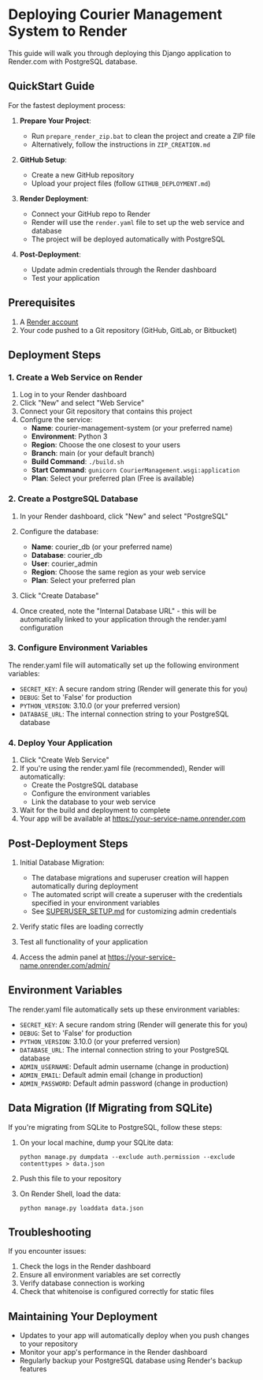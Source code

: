 # Deploying Courier Management System to Render

This guide will walk you through deploying this Django application to Render.com with PostgreSQL database.

## QuickStart Guide

For the fastest deployment process:

1. **Prepare Your Project**:
   - Run `prepare_render_zip.bat` to clean the project and create a ZIP file
   - Alternatively, follow the instructions in `ZIP_CREATION.md`

2. **GitHub Setup**:
   - Create a new GitHub repository
   - Upload your project files (follow `GITHUB_DEPLOYMENT.md`)

3. **Render Deployment**:
   - Connect your GitHub repo to Render
   - Render will use the `render.yaml` file to set up the web service and database
   - The project will be deployed automatically with PostgreSQL

4. **Post-Deployment**:
   - Update admin credentials through the Render dashboard
   - Test your application

## Prerequisites

1. A [Render account](https://render.com)
2. Your code pushed to a Git repository (GitHub, GitLab, or Bitbucket)

## Deployment Steps

### 1. Create a Web Service on Render

1. Log in to your Render dashboard
2. Click "New" and select "Web Service"
3. Connect your Git repository that contains this project
4. Configure the service:
   - **Name**: courier-management-system (or your preferred name)
   - **Environment**: Python 3
   - **Region**: Choose the one closest to your users
   - **Branch**: main (or your default branch)
   - **Build Command**: `./build.sh`
   - **Start Command**: `gunicorn CourierManagement.wsgi:application`
   - **Plan**: Select your preferred plan (Free is available)

### 2. Create a PostgreSQL Database

1. In your Render dashboard, click "New" and select "PostgreSQL"
2. Configure the database:
   - **Name**: courier_db (or your preferred name)
   - **Database**: courier_db
   - **User**: courier_admin
   - **Region**: Choose the same region as your web service
   - **Plan**: Select your preferred plan

3. Click "Create Database"
4. Once created, note the "Internal Database URL" - this will be automatically linked to your application through the render.yaml configuration

### 3. Configure Environment Variables

The render.yaml file will automatically set up the following environment variables:

- `SECRET_KEY`: A secure random string (Render will generate this for you)
- `DEBUG`: Set to 'False' for production
- `PYTHON_VERSION`: 3.10.0 (or your preferred version)
- `DATABASE_URL`: The internal connection string to your PostgreSQL database

### 4. Deploy Your Application

1. Click "Create Web Service"
2. If you're using the render.yaml file (recommended), Render will automatically:
   - Create the PostgreSQL database
   - Configure the environment variables
   - Link the database to your web service
3. Wait for the build and deployment to complete
4. Your app will be available at https://your-service-name.onrender.com

## Post-Deployment Steps

1. Initial Database Migration:
   - The database migrations and superuser creation will happen automatically during deployment
   - The automated script will create a superuser with the credentials specified in your environment variables
   - See [SUPERUSER_SETUP.md](SUPERUSER_SETUP.md) for customizing admin credentials

2. Verify static files are loading correctly
3. Test all functionality of your application
4. Access the admin panel at https://your-service-name.onrender.com/admin/

## Environment Variables

The render.yaml file automatically sets up these environment variables:

- `SECRET_KEY`: A secure random string (Render will generate this for you)
- `DEBUG`: Set to 'False' for production
- `PYTHON_VERSION`: 3.10.0 (or your preferred version)
- `DATABASE_URL`: The internal connection string to your PostgreSQL database
- `ADMIN_USERNAME`: Default admin username (change in production)
- `ADMIN_EMAIL`: Default admin email (change in production)
- `ADMIN_PASSWORD`: Default admin password (change in production)

## Data Migration (If Migrating from SQLite)

If you're migrating from SQLite to PostgreSQL, follow these steps:

1. On your local machine, dump your SQLite data:
   ```
   python manage.py dumpdata --exclude auth.permission --exclude contenttypes > data.json
   ```

2. Push this file to your repository

3. On Render Shell, load the data:
   ```
   python manage.py loaddata data.json
   ```

## Troubleshooting

If you encounter issues:

1. Check the logs in the Render dashboard
2. Ensure all environment variables are set correctly
3. Verify database connection is working
4. Check that whitenoise is configured correctly for static files

## Maintaining Your Deployment

- Updates to your app will automatically deploy when you push changes to your repository
- Monitor your app's performance in the Render dashboard
- Regularly backup your PostgreSQL database using Render's backup features 
